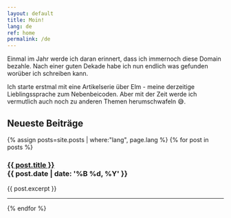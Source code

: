```yaml
---
layout: default
title: Moin!
lang: de
ref: home
permalink: /de
---
```

Einmal im Jahr werde ich daran erinnert, dass ich immernoch diese Domain bezahle.
Nach einer guten Dekade habe ich nun endlich was gefunden worüber ich schreiben kann.

Ich starte erstmal mit eine Artikelserie über Elm - meine derzeitige Lieblingssprache zum Nebenbeicoden. Aber mit der Zeit werde ich vermutlich auch noch zu anderen Themen herumschwafeln 😅.


## Neueste Beiträge
{% assign posts=site.posts | where:"lang", page.lang %}
{% for post in posts %}
  <h3>
    <div><a href="{{ post.url }}">{{ post.title }}</a></div>
    <div class="post-date">{{ post.date | date: '%B %d, %Y' }}</div>
  </h3>
  {{ post.excerpt }}
  <hr />
{% endfor %}
